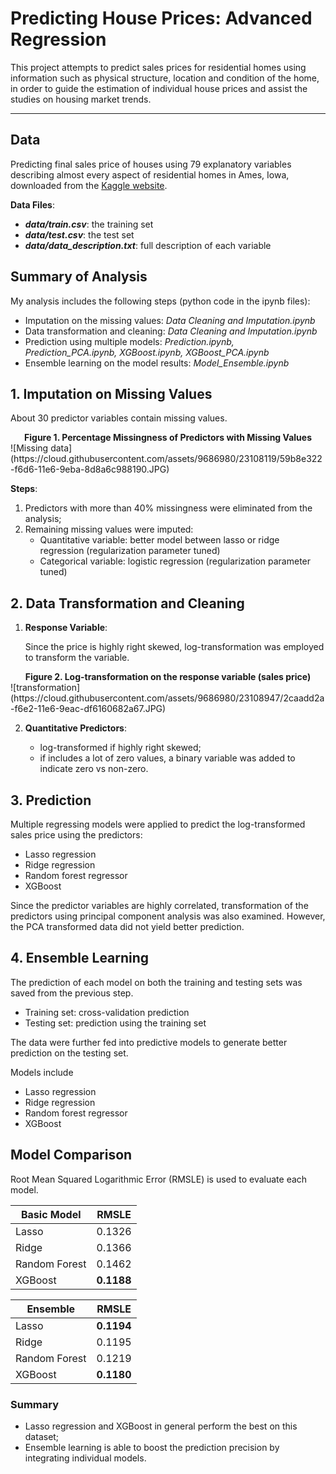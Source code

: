 # Predicting House Prices: Advanced Regression

This project attempts to predict sales prices for residential homes using information such as physical structure, location and condition of the home, in order to guide the estimation of individual house prices and assist the studies on housing market trends.  

___

## Data
Predicting final sales price of houses using 79 explanatory variables describing almost every aspect of residential homes in Ames, Iowa, downloaded from the [Kaggle website](https://www.kaggle.com/c/house-prices-advanced-regression-techniques).

**Data Files**:
- ***data/train.csv***: the training set
- ***data/test.csv***: the test set
- ***data/data_description.txt***: full description of each variable

## Summary of Analysis
My analysis includes the following steps (python code in the ipynb files):
- Imputation on the missing values: *Data Cleaning and Imputation.ipynb* 
- Data transformation and cleaning: *Data Cleaning and Imputation.ipynb*
- Prediction using multiple models: *Prediction.ipynb, Prediction_PCA.ipynb, XGBoost.ipynb, XGBoost_PCA.ipynb*
- Ensemble learning on the model results: *Model_Ensemble.ipynb*

## 1. Imputation on Missing Values

About 30 predictor variables contain missing values.

<center><b>Figure 1. Percentage Missingness of Predictors with Missing Values</b></center>
![Missing data](https://cloud.githubusercontent.com/assets/9686980/23108119/59b8e322-f6d6-11e6-9eba-8d8a6c988190.JPG)

**Steps**:

1. Predictors with more than 40% missingness were eliminated from the analysis;
2. Remaining missing values were imputed:
    - Quantitative variable: better model between lasso or ridge regression (regularization parameter tuned)
    - Categorical variable: logistic regression (regularization parameter tuned)

## 2. Data Transformation and Cleaning

1. **Response Variable**:

    Since the price is highly right skewed, log-transformation was employed to transform the variable. 
    
 <center><b>Figure 2. Log-transformation on the response variable (sales price)</b></center>   
![transformation](https://cloud.githubusercontent.com/assets/9686980/23108947/2caadd2a-f6e2-11e6-9eac-df6160682a67.JPG)

2. **Quantitative Predictors**:

    - log-transformed if highly right skewed;
    - if includes a lot of zero values, a binary variable was added to indicate zero vs non-zero.


## 3. Prediction

Multiple regressing models were applied to predict the log-transformed sales price using the predictors:

- Lasso regression
- Ridge regression
- Random forest regressor
- XGBoost

Since the predictor variables are highly correlated, transformation of the predictors using principal component analysis was also examined. However, the PCA transformed data did not yield better prediction.  

## 4. Ensemble Learning

The prediction of each model on both the training and testing sets was saved from the previous step. 
- Training set: cross-validation prediction
- Testing set: prediction using the training set

The data were further fed into predictive models to generate better prediction on the testing set.

Models include
- Lasso regression
- Ridge regression
- Random forest regressor
- XGBoost

## Model Comparison
Root Mean Squared Logarithmic Error (RMSLE) is used to evaluate each model.

| Basic Model |   RMSLE   |               
|-------------|-----------|               
|   Lasso     |   0.1326  |               
|   Ridge     |   0.1366  |               
|Random Forest|   0.1462  |               
|  XGBoost    |**0.1188** |           


| Ensemble    |   RMSLE   |
|-------------|-----------|
|   Lasso     | **0.1194**|
|   Ridge     |   0.1195  |
|Random Forest|   0.1219  |
|  XGBoost    | **0.1180**|

### Summary
- Lasso regression and XGBoost in general perform the best on this dataset;
- Ensemble learning is able to boost the prediction precision by integrating individual models.
